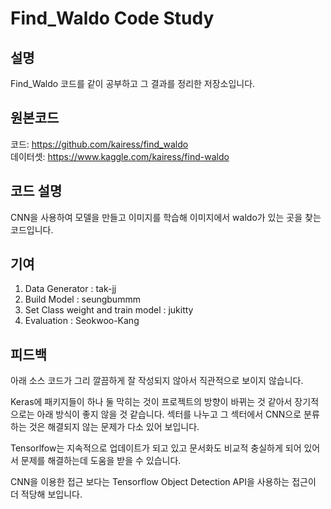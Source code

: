 # Find_Waldo Code Study
## 설명
Find_Waldo 코드를 같이 공부하고 그 결과를 정리한 저장소입니다.

## 원본코드
코드: https://github.com/kairess/find_waldo   
데이터셋: https://www.kaggle.com/kairess/find-waldo

## 코드 설명
CNN을 사용하여 모델을 만들고 이미지를 학습해 이미지에서 waldo가 있는 곳을 찾는 코드입니다.

## 기여
01. Data Generator : tak-jj
02. Build Model : seungbummm
03. Set Class weight and train model : jukitty
04. Evaluation : Seokwoo-Kang

## 피드백
아래 소스 코드가 그리 깔끔하게 잘 작성되지 않아서 직관적으로 보이지 않습니다.

Keras에 패키지들이 하나 둘 막히는 것이 프로젝트의 방향이 바뀌는 것 같아서 장기적으로는 아래 방식이 좋지 않을 것 같습니다. 섹터를 나누고 그 섹터에서 CNN으로 분류하는 것은 해결되지 않는 문제가 다소 있어 보입니다.

Tensorlfow는 지속적으로 업데이트가 되고 있고 문서화도 비교적 충실하게 되어 있어서 문제를 해결하는데 도움을 받을 수 있습니다.

 CNN을 이용한 접근 보다는 Tensorflow Object Detection API을 사용하는 접근이 더 적당해 보입니다. 